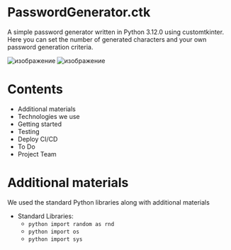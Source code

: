 # PasswordGenerator.ctk
A simple password generator written in Python 3.12.0 using customtkinter. Here you can set the number of generated characters and your own password generation criteria.

![изображение](https://github.com/1nonlySeny/PasswordGenerator.ctk/assets/133978984/d87d3c29-6844-409d-9b2e-8b6191961038) ![изображение](https://github.com/1nonlySeny/PasswordGenerator.ctk/assets/133978984/5fc68033-dde4-4016-acc2-b35bb7f46e8a)


# Contents
- Additional materials
- Technologies we use
- Getting started
- Testing 
- Deploy CI/CD
- To Do
- Project Team

  
# Additional materials
We used the standard Python libraries along with additional materials
- Standard Libraries:
  - `python
      import random as rnd`
  - `python
      import os`
  - `python
      import sys`
